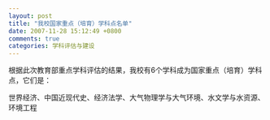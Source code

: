 ```yaml
---
layout: post
title: "我校国家重点（培育）学科点名单"
date: 2007-11-28 15:12:49 +0800
comments: true
categories: 学科评估与建设
---
```



根据此次教育部重点学科评估的结果，我校有6个学科成为国家重点（培育）学科点，它们是：

世界经济、中国近现代史、经济法学、大气物理学与大气环境、水文学与水资源、环境工程

